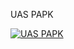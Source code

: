 UAS PAPK

[![UAS PAPK](https://res.cloudinary.com/marcomontalbano/image/upload/v1642274171/video_to_markdown/images/youtube--noeDHrhicZY-c05b58ac6eb4c4700831b2b3070cd403.jpg)](https://youtu.be/noeDHrhicZY "UAS PAPK")